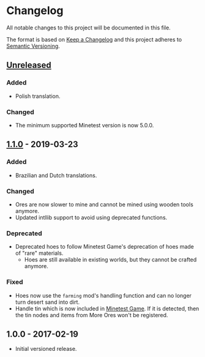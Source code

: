 # Changelog

All notable changes to this project will be documented in this file.

The format is based on [Keep a Changelog](http://keepachangelog.com/en/1.0.0/)
and this project adheres to [Semantic Versioning](http://semver.org/spec/v2.0.0.html).

## [Unreleased]

### Added

- Polish translation.

### Changed

- The minimum supported Minetest version is now 5.0.0.

## [1.1.0] - 2019-03-23

### Added

- Brazilian and Dutch translations.

### Changed

- Ores are now slower to mine and cannot be mined using wooden tools anymore.
- Updated intllib support to avoid using deprecated functions.

### Deprecated

- Deprecated hoes to follow Minetest Game's deprecation of hoes
  made of "rare" materials.
  - Hoes are still available in existing worlds, but they
    cannot be crafted anymore.

### Fixed

- Hoes now use the `farming` mod's handling function and can no longer
  turn desert sand into dirt.
- Handle tin which is now included in [Minetest Game](https://github.com/minetest/minetest_game).
  If it is detected, then the tin nodes and items from More Ores won't be registered.

## 1.0.0 - 2017-02-19

- Initial versioned release.

[Unreleased]: https://github.com/minetest-mods/moreores/compare/v1.1.0...HEAD
[1.1.0]: https://github.com/minetest-mods/moreores/compare/v1.0.0...v1.1.0
